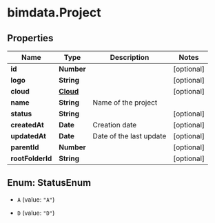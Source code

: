# bimdata.Project

## Properties

Name | Type | Description | Notes
------------ | ------------- | ------------- | -------------
**id** | **Number** |  | [optional] 
**logo** | **String** |  | [optional] 
**cloud** | [**Cloud**](Cloud.md) |  | [optional] 
**name** | **String** | Name of the project | 
**status** | **String** |  | [optional] 
**createdAt** | **Date** | Creation date | [optional] 
**updatedAt** | **Date** | Date of the last update | [optional] 
**parentId** | **Number** |  | [optional] 
**rootFolderId** | **String** |  | [optional] 



## Enum: StatusEnum


* `A` (value: `"A"`)

* `D` (value: `"D"`)




